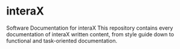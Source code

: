 # interaX
Software Documentation for interaX
This repository contains every documentation of interaX written content, from style guide down to functional and task-oriented documentation.

